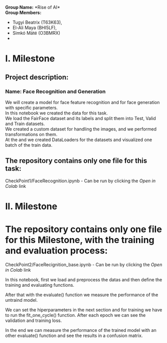  **Group Name:** \*Rise of AI\* <br>
 **Group Members:**   
- Tugyi Beatrix (T63K63), 
- El-Ali Maya (BHI5LF), 
- Simkó Máté (O3BMRX)
- 

# I. Milestone

## Project description:
### **Name**: Face Recognition and Generation
We will create a model for face feature recognition and for face generation with specific parameters.<br>
In this notebook we created the data for this task.<br>
We load the FairFace dataset and its labels and split them into Test, Valid and Train datasets.
<br>
We created a custom dataset for handling the images, and we performed transformations on them.<br>
At the and we created DataLoaders for the datasets and visualized one batch of the train data.
	

## The repository contains only one file for this task: 
CheckPoint1/FaceRecognition.ipynb - Can be run by clicking the *Open in Colab* link


# II. Milestone

# The repository contains only one file for this Milestone, with the training and evaluation process: 

CheckPoint2/FaceRecignition_base.ipynb - Can be run by clicking the *Open in Colab* link

In this notebook, first we load and preprocess the datas and then define the training and evaluating functions.

After that with the evaluate() function we measure the performance of the untraind model.

We can set the hiperparameters in the next section and for training we have to run the fit_one_cycle() function.
After each epoch we can see the validation and training loss.

In the end we can measure the performance of the trained model with an other evaluate() function and see the results
in a confusion matrix.
